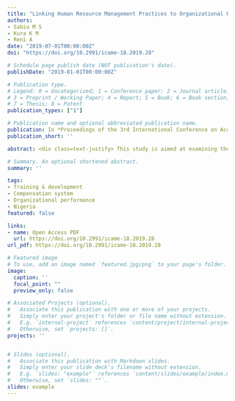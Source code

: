 ```yaml
---
title: "Linking Human Resource Management Practices to Organizational Performance in Nigeria Education Sector"
authors:
- Sabiu M S
- Kura K M
- Reni A
date: "2019-07-01T00:00:00Z"
doi: "https://doi.org/10.2991/icame-18.2019.28"

# Schedule page publish date (NOT publication's date).
publishDate: "2019-01-01T00:00:00Z"

# Publication type.
# Legend: 0 = Uncategorized; 1 = Conference paper; 2 = Journal article;
# 3 = Preprint / Working Paper; 4 = Report; 5 = Book; 6 = Book section;
# 7 = Thesis; 8 = Patent
publication_types: ["1"]

# Publication name and optional abbreviated publication name.
publication: In *Proceedings of the 3rd International Conference on Accounting, Management and Economics 2018 (ICAME 2018) - AAMC 2019*
publication_short: ''

abstract: <div class=text-justify> This study is aimed at examining the relationship between human resource management practices and organizational performance. Training and development and compensation practices were mainly incorporated in our research model. A sample of 181 Education Ministry, boards, parastatals and agencies in seven states of North-Western Nigeria was drawn using stratified proportionate sampling technique. We employed partial least squares path modeling to test our hypothesized model. As expected, we found that training and development had a significant and positive relationship with organizational performance. In the same vein, compensation system was found to be significantly related to organizational performance. Consequently, policy makers, managers and administrators in educational sector are encouraged to provide adequate training to its employees as well as appropriate compensation system need to be able to put in place to promote high employee performance and in return achieve organizational performance. </div>

# Summary. An optional shortened abstract.
summary: ''

tags:
- Training & development
- Compensation system
- Organizational performance
- Nigeria
featured: false

links:
- name: Open Access PDF
  url: https://doi.org/10.2991/icame-18.2019.28
url_pdf: https://doi.org/10.2991/icame-18.2019.28

# Featured image
# To use, add an image named `featured.jpg/png` to your page's folder. 
image:
  caption: ''
  focal_point: ""
  preview_only: false

# Associated Projects (optional).
#   Associate this publication with one or more of your projects.
#   Simply enter your project's folder or file name without extension.
#   E.g. `internal-project` references `content/project/internal-project/index.md`.
#   Otherwise, set `projects: []`.
projects: ''


# Slides (optional).
#   Associate this publication with Markdown slides.
#   Simply enter your slide deck's filename without extension.
#   E.g. `slides: "example"` references `content/slides/example/index.md`.
#   Otherwise, set `slides: ""`.
slides: example
---
```



